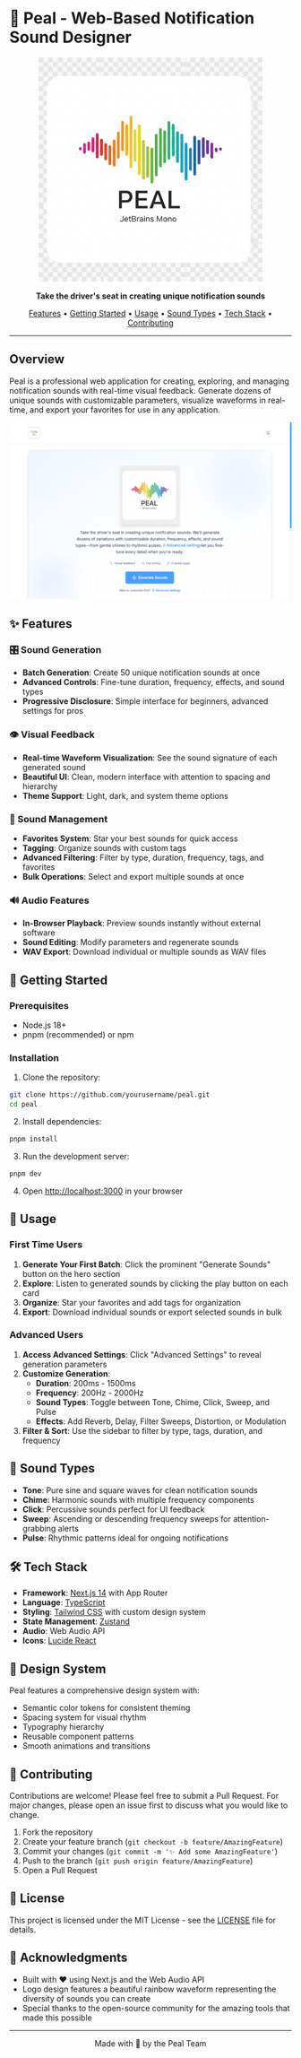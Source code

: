# 🎵 Peal - Web-Based Notification Sound Designer

<p align="center">
  <img src="public/images/peal-logo.png" alt="Peal Logo" width="400" />
</p>

<p align="center">
  <strong>Take the driver's seat in creating unique notification sounds</strong>
</p>

<p align="center">
  <a href="#features">Features</a> •
  <a href="#getting-started">Getting Started</a> •
  <a href="#usage">Usage</a> •
  <a href="#sound-types">Sound Types</a> •
  <a href="#tech-stack">Tech Stack</a> •
  <a href="#contributing">Contributing</a>
</p>

---

## Overview

Peal is a professional web application for creating, exploring, and managing notification sounds with real-time visual feedback. Generate dozens of unique sounds with customizable parameters, visualize waveforms in real-time, and export your favorites for use in any application.

![Peal App Screenshot](public/images/peal-app-screenshot.png)

## ✨ Features

### 🎛️ Sound Generation
- **Batch Generation**: Create 50 unique notification sounds at once
- **Advanced Controls**: Fine-tune duration, frequency, effects, and sound types
- **Progressive Disclosure**: Simple interface for beginners, advanced settings for pros

### 👁️ Visual Feedback
- **Real-time Waveform Visualization**: See the sound signature of each generated sound
- **Beautiful UI**: Clean, modern interface with attention to spacing and hierarchy
- **Theme Support**: Light, dark, and system theme options

### 🎯 Sound Management
- **Favorites System**: Star your best sounds for quick access
- **Tagging**: Organize sounds with custom tags
- **Advanced Filtering**: Filter by type, duration, frequency, tags, and favorites
- **Bulk Operations**: Select and export multiple sounds at once

### 🔊 Audio Features
- **In-Browser Playback**: Preview sounds instantly without external software
- **Sound Editing**: Modify parameters and regenerate sounds
- **WAV Export**: Download individual or multiple sounds as WAV files

## 🚀 Getting Started

### Prerequisites

- Node.js 18+ 
- pnpm (recommended) or npm

### Installation

1. Clone the repository:
```bash
git clone https://github.com/yourusername/peal.git
cd peal
```

2. Install dependencies:
```bash
pnpm install
```

3. Run the development server:
```bash
pnpm dev
```

4. Open [http://localhost:3000](http://localhost:3000) in your browser

## 📖 Usage

### First Time Users

1. **Generate Your First Batch**: Click the prominent "Generate Sounds" button on the hero section
2. **Explore**: Listen to generated sounds by clicking the play button on each card
3. **Organize**: Star your favorites and add tags for organization
4. **Export**: Download individual sounds or export selected sounds in bulk

### Advanced Users

1. **Access Advanced Settings**: Click "Advanced Settings" to reveal generation parameters
2. **Customize Generation**:
   - **Duration**: 200ms - 1500ms
   - **Frequency**: 200Hz - 2000Hz
   - **Sound Types**: Toggle between Tone, Chime, Click, Sweep, and Pulse
   - **Effects**: Add Reverb, Delay, Filter Sweeps, Distortion, or Modulation
3. **Filter & Sort**: Use the sidebar to filter by type, tags, duration, and frequency

## 🎼 Sound Types

- **Tone**: Pure sine and square waves for clean notification sounds
- **Chime**: Harmonic sounds with multiple frequency components
- **Click**: Percussive sounds perfect for UI feedback
- **Sweep**: Ascending or descending frequency sweeps for attention-grabbing alerts
- **Pulse**: Rhythmic patterns ideal for ongoing notifications

## 🛠️ Tech Stack

- **Framework**: [Next.js 14](https://nextjs.org/) with App Router
- **Language**: [TypeScript](https://www.typescriptlang.org/)
- **Styling**: [Tailwind CSS](https://tailwindcss.com/) with custom design system
- **State Management**: [Zustand](https://github.com/pmndrs/zustand)
- **Audio**: Web Audio API
- **Icons**: [Lucide React](https://lucide.dev/)

## 🎨 Design System

Peal features a comprehensive design system with:
- Semantic color tokens for consistent theming
- Spacing system for visual rhythm
- Typography hierarchy
- Reusable component patterns
- Smooth animations and transitions

## 🤝 Contributing

Contributions are welcome! Please feel free to submit a Pull Request. For major changes, please open an issue first to discuss what you would like to change.

1. Fork the repository
2. Create your feature branch (`git checkout -b feature/AmazingFeature`)
3. Commit your changes (`git commit -m '✨ Add some AmazingFeature'`)
4. Push to the branch (`git push origin feature/AmazingFeature`)
5. Open a Pull Request

## 📝 License

This project is licensed under the MIT License - see the [LICENSE](LICENSE) file for details.

## 🙏 Acknowledgments

- Built with ❤️ using Next.js and the Web Audio API
- Logo design features a beautiful rainbow waveform representing the diversity of sounds you can create
- Special thanks to the open-source community for the amazing tools that made this possible

---

<p align="center">
  Made with 🎵 by the Peal Team
</p>